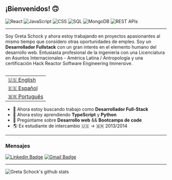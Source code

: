 ## ¡Bienvenidos! 🙃

![React](https://img.shields.io/badge/React-125+_Horas-9cf)
![JavaScript](https://img.shields.io/badge/JavaScript-500+_Horas-yellow)
![CSS](https://img.shields.io/badge/CSS-50+_Horas-blueviolet)
![SQL](https://img.shields.io/badge/SQL-20+_Horas-informational)
![MongoDB](https://img.shields.io/badge/MongoDB-10+_Horas-brightgreen)
![REST APIs](https://img.shields.io/badge/REST_APIs-20+_Horas-important)

---
Soy Greta Schock y ahora estoy trabajando en proyectos apasionantes al mismo tiempo que considero otras oportunidades de empleo. Soy un **Desarrollador Fullstack** con un gran interés en el elemento humano del desarrollo web. Entusiasta profesional de la ingeniería con una Licenciatura en Asuntos Internacionales - América Latina / Antropología y una certificación Hack Reactor Software Engineering Immersive.

<table align="right">
 <tr><td><a href="README.md">🇺🇸 English</a></td></tr>
 <tr><td><a href="README_sp.md">🇪🇸 Español</a></td></tr>
 <tr><td><a href="README_pt.md">🇧🇷 Português</a></td></tr>
</table>

- 🔭 Ahora estoy buscando trabajo como **Desarrollador Full-Stack**
- 🌱 Ahora estoy aprendiendo **TypeScript** y **Python**
- 💬 Pregúntame sobre **Desarrollo web** && **Bootcamps de code**
- 🌎 Ex estudiante de intercambio 🇺🇸 → 🇧🇷 2013/2014


---
### Mensajes
[![Linkedin Badge](https://img.shields.io/badge/-GretaSchock-blue?style=flat-square&logo=Linkedin&logoColor=white&link=https://www.linkedin.com/in/greta-schock/)](https://www.linkedin.com/in/greta-schock/)
[![Gmail Badge](https://img.shields.io/badge/-greta.schock@gmail.com-d14836?style=flat-square&logo=Gmail&logoColor=white&link=mailto:greta.schock@gmail.com)](mailto:greta.schock@gmail.com)

---
![Greta Schock's github stats](https://github-readme-stats.vercel.app/api?username=grsc0529&show_icons=true&hide_border=true)
